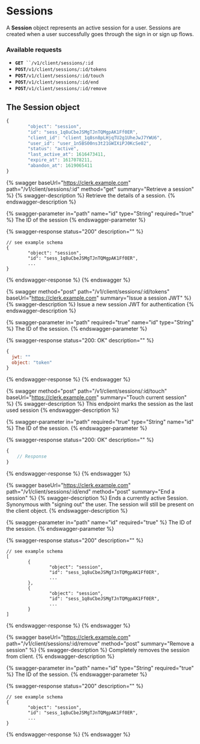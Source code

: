 # Sessions

A **Session** object represents an active session for a user.  Sessions are created when a user successfully goes through the sign in or sign up flows.

### Available requests

* **`GET`**` ``/v1/client/sessions/:id`
* **`POST`**`/v1/client/sessions/:id/tokens`
* **`POST`**`/v1/client/sessions/:id/touch`
* **`POST`**`/v1/client/sessions/:id/end`
* **`POST`**`/v1/client/sessions/:id/remove`

## The Session object

```javascript
{
        "object": "session",
        "id": "sess_1q8uCbeJSMgTJnTQMgpAK1Ff0ER",
        "client_id": "client_1q8sn8pLHjqTU2g1UheJwJ7YWU6",
        "user_id": "user_1n5BS00ns3t21GWIXiPJ0KcSe02",
        "status": "active",
        "last_active_at": 1616473411,
        "expire_at": 1617078211,
        "abandon_at": 1619065411
}
```

{% swagger baseUrl="https://clerk.example.com" path="/v1/client/sessions/:id" method="get" summary="Retrieve a session" %}
{% swagger-description %}
Retrieve the details of a session.
{% endswagger-description %}

{% swagger-parameter in="path" name="id" type="String" required="true" %}
The ID of the session
{% endswagger-parameter %}

{% swagger-response status="200" description="" %}
```
// see example schema
{
        "object": "session",
        "id": "sess_1q8uCbeJSMgTJnTQMgpAK1Ff0ER",
        ...
}
```
{% endswagger-response %}
{% endswagger %}

{% swagger method="post" path="/v1/client/sessions/:id/tokens" baseUrl="https://clerk.example.com" summary="Issue a session JWT" %}
{% swagger-description %}
Issue a new session JWT for authentication
{% endswagger-description %}

{% swagger-parameter in="path" required="true" name="id" type="String" %}
The ID of the session.
{% endswagger-parameter %}

{% swagger-response status="200: OK" description="" %}
```javascript
{
  jwt: ""
  object: "token"
}
```
{% endswagger-response %}
{% endswagger %}

{% swagger method="post" path="/v1/client/sessions/:id/touch" baseUrl="https://clerk.example.com" summary="Touch current session" %}
{% swagger-description %}
This endpoint marks the session as the last used session
{% endswagger-description %}

{% swagger-parameter in="path" required="true" type="String" name="id" %}
The ID of the session.
{% endswagger-parameter %}

{% swagger-response status="200: OK" description="" %}
```javascript
{
    // Response
}
```
{% endswagger-response %}
{% endswagger %}

{% swagger baseUrl="https://clerk.example.com" path="/v1/client/sessions/:id/end" method="post" summary="End a session" %}
{% swagger-description %}
Ends a currently active Session.  Synonymous with "signing out" the user.  The session will still be present on the client object.
{% endswagger-description %}

{% swagger-parameter in="path" name="id" required="true" %}
The ID of the session.
{% endswagger-parameter %}

{% swagger-response status="200" description="" %}
```
// see example schema
[
        {
                "object": "session",
                "id": "sess_1q8uCbeJSMgTJnTQMgpAK1Ff0ER",
                ...
        },
        {
                "object": "session",
                "id": "sess_1q8uCbeJSMgTJnTQMgpAK1Ff0ER",
                ...
        }        
]
```
{% endswagger-response %}
{% endswagger %}

{% swagger baseUrl="https://clerk.example.com" path="/v1/client/sessions/:id/remove" method="post" summary="Remove a session" %}
{% swagger-description %}
Completely removes the session from client.
{% endswagger-description %}

{% swagger-parameter in="path" name="id" type="String" required="true" %}
The ID of the session.
{% endswagger-parameter %}

{% swagger-response status="200" description="" %}
```
// see example schema
{
        "object": "session",
        "id": "sess_1q8uCbeJSMgTJnTQMgpAK1Ff0ER",
        ...
}
```
{% endswagger-response %}
{% endswagger %}
